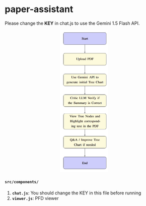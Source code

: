 ﻿# paper-assistant

 Please change the **KEY** in chat.js to use the Gemini 1.5 Flash API.

<div align="center">
  <img src="src/workflow.png" alt="Workflow Diagram" width="30%"/>
</div>

 #### `src/components/`

 1. **`chat.js`**: You should change the KEY in this file before running
 2. **`viewer.js`**: PFD viewer
 
